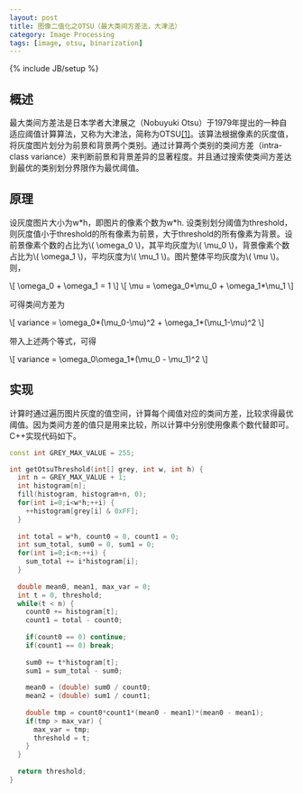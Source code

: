 ```yaml
---
layout: post
title: 图像二值化之OTSU（最大类间方差法，大津法）
category: Image Processing
tags: [image, otsu, binarization]
---
```

{% include JB/setup %}

## 概述

最大类间方差法是日本学者大津展之（Nobuyuki Otsu）于1979年提出的一种自适应阈值计算算法，又称为大津法，简称为OTSU[[1]](https://en.wikipedia.org/wiki/Otsu%27s_method)。该算法根据像素的灰度值，将灰度图片划分为前景和背景两个类别。通过计算两个类别的类间方差（intra-class variance）来判断前景和背景差异的显著程度。并且通过搜索使类间方差达到最优的类别划分界限作为最优阈值。

## 原理

设灰度图片大小为w\*h，即图片的像素个数为w\*h. 设类别划分阈值为threshold，则灰度值小于threshold的所有像素为前景，大于threshold的所有像素为背景。设前景像素个数的占比为\\( \omega_0 \\)，其平均灰度为\\( \mu_0 \\)，背景像素个数占比为\\( \omega_1 \\)，平均灰度为\\( \mu_1 \\)。图片整体平均灰度为\\( \mu \\)。则，

\\[ \omega_0 + \omega_1 = 1 \\]
\\[ \mu = \omega_0*\mu_0 + \omega_1*\mu_1 \\]

可得类间方差为

\\[ variance = \omega_0*(\mu_0-\mu)^2 + \omega_1*(\mu_1-\mu)^2 \\]

带入上述两个等式，可得

\\[ variance = \omega_0\omega_1*(\mu_0 - \mu_1)^2 \\]

## 实现

计算时通过遍历图片灰度的值空间，计算每个阈值对应的类间方差，比较求得最优阈值。因为类间方差的值只是用来比较，所以计算中分别使用像素个数代替即可。C++实现代码如下。

```c++
const int GREY_MAX_VALUE = 255;

int getOtsuThreshold(int[] grey, int w, int h) {
  int n = GREY_MAX_VALUE + 1;
  int histogram[n];
  fill(histogram, histogram+n, 0);
  for(int i=0;i<w*h;++i) {
    ++histogram[grey[i] & 0xFF];
  }
  
  int total = w*h, count0 = 0, count1 = 0;
  int sum_total, sum0 = 0, sum1 = 0;
  for(int i=0;i<n;++i) {
    sum_total += i*histogram[i];
  }
  
  double mean0, mean1, max_var = 0;
  int t = 0, threshold;
  while(t < n) {
    count0 += histogram[t];
    count1 = total - count0;
    
    if(count0 == 0) continue;
    if(count1 == 0) break;
    
    sum0 += t*histogram[t];
    sum1 = sum_total - sum0;
    
    mean0 = (double) sum0 / count0;
    mean2 = (double) sum1 / count1;
    
    double tmp = count0*count1*(mean0 - mean1)*(mean0 - mean1);
    if(tmp > max_var) {
      max_var = tmp;
      threshold = t;
    }
  }
  
  return threshold;
}
```

